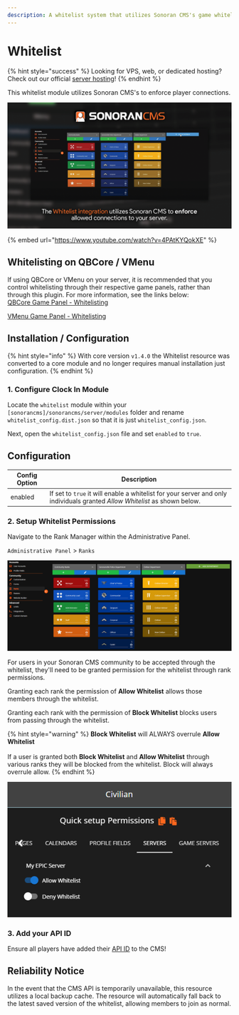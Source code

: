 ```yaml
---
description: A whitelist system that utilizes Sonoran CMS's game whitelist system.
---
```


# Whitelist

{% hint style="success" %}
Looking for VPS, web, or dedicated hosting? Check out our official [server hosting](../../../../../other-products/server-hosting.md)!
{% endhint %}

This whitelist module utilizes Sonoran CMS's to enforce player connections.

![Sonoran CMS - Whitelist](../../../../../.gitbook/assets/CMS_Whitelist.png)

{% embed url="https://www.youtube.com/watch?v=4PAtKYQokXE" %}

## Whitelisting on QBCore / VMenu

If using QBCore or VMenu on your server, it is recommended that you control whitelisting through their respective game panels, rather than through this plugin. For more information, see the links below:\
[QBCore Game Panel - Whitelisting](../../../../fivem-game-panel/qbcore-and-qbox-panel/whitelist.md)&#x20;

[VMenu Game Panel - Whitelisting](../../../../fivem-game-panel/vmenu-panel/whitelist.md)

## Installation / Configuration

{% hint style="info" %}
With core version `v1.4.0` the Whitelist resource was converted to a core module and no longer requires manual installation just configuration.
{% endhint %}

### 1. Configure Clock In Module

Locate the `whitelist` module within your `[sonorancms]/sonorancms/server/modules` folder and rename `whitelist_config.dist.json` so that it is just `whitelist_config.json`.&#x20;

Next, open the `whitelist_config.json` file and set `enabled` to `true`.

## Configuration

| Config Option | Description                                                                                                                |
| ------------- | -------------------------------------------------------------------------------------------------------------------------- |
| enabled       | If set to `true` it will enable a whitelist for your server and only individuals granted _Allow Whitelist_ as shown below. |

### 2. Setup Whitelist Permissions

Navigate to the Rank Manager within the Administrative Panel.

`Administrative Panel` > `Ranks`

![Sonoran CMS - Departments & Ranks](../../../../../.gitbook/assets/CMS_DeptRankOverviewFull.png)

For users in your Sonoran CMS community to be accepted through the whitelist, they'll need to be granted permission for the whitelist through rank permissions.

Granting each rank the permission of **Allow Whitelist** allows those members through the whitelist.

Granting each rank with the permission of **Block Whitelist** blocks users from passing through the whitelist.

{% hint style="warning" %}
**Block Whitelist** will ALWAYS overrule **Allow Whitelist**\
\
If a user is granted both **Block Whitelist** and **Allow Whitelist** through various ranks they will be blocked from the whitelist. Block will always overrule allow.
{% endhint %}

![Sonoran CMS - Rank Manger Server Permissions](../../../../../.gitbook/assets/CMS_WhitelistPerms.png)

### 3. Add your API ID

Ensure all players have added their [API ID](../../../../../developer-api-documentation/api-integration/getting-started/api-id-system.md) to the CMS!

## Reliability Notice

In the event that the CMS API is temporarily unavailable, this resource utilizes a local backup cache. The resource will automatically fall back to the latest saved version of the whitelist, allowing members to join as normal.
